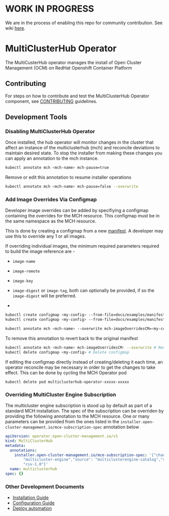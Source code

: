 [comment]: # ( Copyright Contributors to the Open Cluster Management project ) 


# WORK IN PROGRESS

We are in the process of enabling this repo for community contribution. See wiki [here](https://open-cluster-management.io/concepts/architecture/). 

# MultiClusterHub Operator

The MultiCusterHub operator manages the install of Open Cluster Management (OCM) on RedHat Openshift Container Platform 

## Contributing

For steps on how to contribute and test the MultiClusterHub Operator component, see [CONTRIBUTING](./CONTRIBUTING.md) guidelines.

## Development Tools
### Disabling MultiClusterHub Operator

Once installed, the hub operator will monitor changes in the cluster that affect an instance of the multiclusterhub (mch) and reconcile deviations to maintain desired state. To stop the installer from making these changes you can apply an annotation to the mch instance.
```bash
kubectl annotate mch <mch-name> mch-pause=true
```

Remove or edit this annotation to resume installer operations
```bash
kubectl annotate mch <mch-name> mch-pause=false --overwrite
```

### Add Image Overrides Via Configmap  

Developer image overrides can be added by specifiying a configmap containing the overrides for the MCH resource. This configmap must be in the same namespace as the MCH resource.

This is done by creating a configmap from a new [manifest](https://github.com/stolostron/pipeline/tree/2.5-integration/snapshots). A developer may use this to override any 1 or all images.


If overriding individual images, the minimum required parameters required to build the image reference are - 

- `image-name`
- `image-remote`
- `image-key`
- `image-digest` or `image-tag`, both can optionally be provided, if so the `image-digest` will be preferred.

-
```bash
kubectl create configmap <my-config> --from-file=docs/examples/manifest-oneimage.json # Override 1 image example
kubectl create configmap <my-config> --from-file=docs/examples/manifest-allimages.json # Overriding all images example

kubectl annotate mch <mch-name> --overwrite mch-imageOverridesCM=<my-config> # Provide the configmap as an override to the MCH
```

To remove this annotation to revert back to the original manifest
```bash
kubectl annotate mch <mch-name> mch-imageOverridesCM- --overwrite # Remove annotation
kubectl delete configmap <my-config> # Delete configmap
```

If editing the configmap directly instead of creating/deleting it each time, an operator reconcile may be necessary in order to get the changes to take effect. This can be done by cycling the MCH Operator pod

```
kubectl delete pod multiclusterhub-operator-xxxxx-xxxxx
```

### Overriding MultiCluster Engine Subscription

The multicluster engine subscription is stood up by default as part of a standard MCH installation. The spec of the subscription can be overriden by providing the following annotation to the MCH resource. One or many parameters can be provided from the ones listed in the `installer.open-cluster-management.io/mce-subscription-spec` annotation below

```yaml
apiVersion: operator.open-cluster-management.io/v1
kind: MultiClusterHub
metadata:
  annotations:
    installer.open-cluster-management.io/mce-subscription-spec: '{"channel": "stable-2.0","installPlanApproval": "Manual","name":
      	"multicluster-engine","source": "multiclusterengine-catalog","sourceNamespace": "catalogsourcenamespace","startingCSV":
      	"csv-1.0"}'
  name: multiclusterhub
spec: {}
```
### Other Development Documents

- [Installation Guide](/docs/installation.md)
- [Configuration Guide](/docs/configuration.md)
- [Deploy automation](https://github.com/stolostron/deploy)

